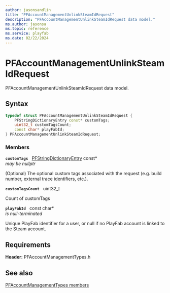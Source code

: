 ```yaml
---
author: jasonsandlin
title: "PFAccountManagementUnlinkSteamIdRequest"
description: "PFAccountManagementUnlinkSteamIdRequest data model."
ms.author: jasonsa
ms.topic: reference
ms.service: playfab
ms.date: 02/22/2024
---
```


# PFAccountManagementUnlinkSteamIdRequest  

PFAccountManagementUnlinkSteamIdRequest data model.  

## Syntax  
  
```cpp
typedef struct PFAccountManagementUnlinkSteamIdRequest {  
    PFStringDictionaryEntry const* customTags;  
    uint32_t customTagsCount;  
    const char* playFabId;  
} PFAccountManagementUnlinkSteamIdRequest;  
```
  
### Members  
  
**`customTags`** &nbsp; [PFStringDictionaryEntry](../../pftypes/structs/pfstringdictionaryentry.md) const*  
*may be nullptr*  
  
(Optional) The optional custom tags associated with the request (e.g. build number, external trace identifiers, etc.).
  
**`customTagsCount`** &nbsp; uint32_t  
  
Count of customTags
  
**`playFabId`** &nbsp; const char*  
*is null-terminated*  
  
Unique PlayFab identifier for a user, or null if no PlayFab account is linked to the Steam account.
  
  
## Requirements  
  
**Header:** PFAccountManagementTypes.h
  
## See also  
[PFAccountManagementTypes members](../pfaccountmanagementtypes_members.md)  

  
  
